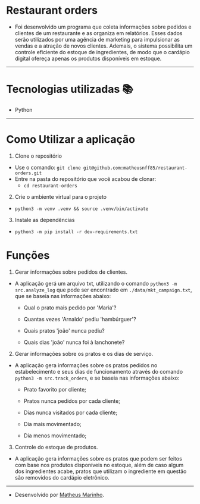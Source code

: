 # Restaurant orders

- Foi desenvolvido um programa que coleta informações sobre pedidos e clientes de um restaurante e as organiza em relatórios. Esses dados serão utilizados por uma agência de marketing para impulsionar as vendas e a atração de novos clientes. Ademais, o sistema possibilita um controle eficiente do estoque de ingredientes, de modo que o cardápio digital ofereça apenas os produtos disponíveis em estoque.

---

# Tecnologias utilizadas :books:

- Python

---

# Como Utilizar a aplicação

  1. Clone o repositório

  - Use o comando: `git clone git@github.com:matheusnff85/restaurant-orders.git`
  - Entre na pasta do repositório que você acabou de clonar:
    - `cd restaurant-orders`

  2. Crie o ambiente virtual para o projeto

  - `python3 -m venv .venv && source .venv/bin/activate`
  
  3. Instale as dependências

  - `python3 -m pip install -r dev-requirements.txt`

# Funções

  1. Gerar informações sobre pedidos de clientes.

  - A aplicação gerá um arquivo txt, utilizando o comando `python3 -m src.analyze_log` que pode ser encontrado em `./data/mkt_campaign.txt`, que se baseia nas informações abaixo:

      - Qual o prato mais pedido por 'Maria'?

      - Quantas vezes 'Arnaldo' pediu 'hambúrguer'?

      - Quais pratos 'joão' nunca pediu?

      - Quais dias 'joão' nunca foi à lanchonete?

  2. Gerar informações sobre os pratos e os dias de serviço.

  - A aplicação gera informações sobre os pratos pedidos no estabelecimento e seus dias de funcionamento através do comando `python3 -m src.track_orders`, e se baseia nas informações abaixo:

      - Prato favorito por cliente;

      - Pratos nunca pedidos por cada cliente;

      - Dias nunca visitados por cada cliente;

      - Dia mais movimentado;

      - Dia menos movimentado;

  3. Controle do estoque de produtos.

  - A aplicação gera informações sobre os pratos que podem ser feitos com base nos produtos disponíveis no estoque, além de caso algum dos ingredientes acabe, pratos que utilizam o ingrediente em questão são removidos do cardápio eletrônico.

  
---

- Desenvolvido por [Matheus Marinho](https://www.linkedin.com/in/matheus-marinhodsp/).